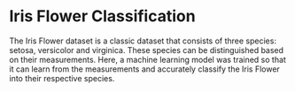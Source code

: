 # Iris Flower Classification
The Iris Flower dataset is a classic dataset that consists of three species: setosa, versicolor and virginica. These species can be distinguished based on their measurements. Here, a machine learning model was trained so that it can learn from the measurements and accurately classify the Iris Flower into their respective species.
